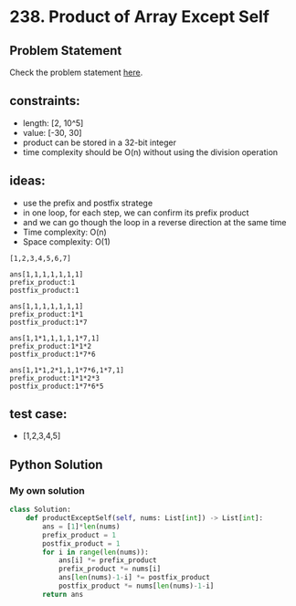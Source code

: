 # 238. Product of Array Except Self
## Problem Statement
Check the problem statement [here](https://leetcode.com/problems/reverse-words-in-a-string/description/).


## constraints:
- length: [2, 10^5]
- value: [-30, 30]
- product can be stored in a 32-bit integer
- time complexity should be O(n) without using the division operation

## ideas:
- use the prefix and postfix stratege
- in one loop, for each step, we can confirm its prefix product
- and we can go though the loop in a reverse direction at the same time
- Time complexity: O(n)
- Space complexity: O(1)
```
[1,2,3,4,5,6,7]

ans[1,1,1,1,1,1,1]
prefix_product:1
postfix_product:1

ans[1,1,1,1,1,1,1]
prefix_product:1*1
postfix_product:1*7

ans[1,1*1,1,1,1,1*7,1]
prefix_product:1*1*2
postfix_product:1*7*6

ans[1,1*1,2*1,1,1*7*6,1*7,1]
prefix_product:1*1*2*3
postfix_product:1*7*6*5
```

## test case:
- [1,2,3,4,5]


## Python Solution

### My own solution

```Python
class Solution:
    def productExceptSelf(self, nums: List[int]) -> List[int]:
        ans = [1]*len(nums)
        prefix_product = 1
        postfix_product = 1
        for i in range(len(nums)):
            ans[i] *= prefix_product
            prefix_product *= nums[i]
            ans[len(nums)-1-i] *= postfix_product
            postfix_product *= nums[len(nums)-1-i]
        return ans         
```

